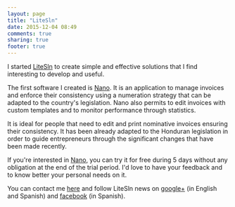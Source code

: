 ```yaml
---
layout: page
title: "LiteSln"
date: 2015-12-04 08:49
comments: true
sharing: true
footer: true
---
```


I started [LiteSln](http://litesln.com) to create simple and effective solutions that I find interesting to develop and useful.

The first software I created is [Nano](https://nano.litesln.com). It is an application to manage invoices and enforce their consistency using a numeration strategy that can be adapted to the country's legislation. Nano also permits to edit invoices with custom templates and to monitor performance through statistics.

It is ideal for people that need to edit and print nominative invoices ensuring their consistency. It has been already adapted to the Honduran legislation in order to guide entrepreneurs through the significant changes that have been made recently.

If you're interested in [Nano](https://nano.litesln.com), you can try it for free during 5 days without any obligation at the end of the trial period. I'd love to have your feedback and to know better your personal needs on it.

You can contact me [here](mailto:contact@litesln.com) and follow LiteSln news on [google+](https://plus.google.com/115367093201467260566) (in English and Spanish) and [facebook](https://www.facebook.com/LiteSln-438977382967030) (in Spanish).
